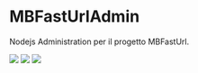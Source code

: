 MBFastUrlAdmin
==============

Nodejs Administration per il progetto MBFastUrl.

<img src="https://raw.github.com/marcoberri/mbfasturladmin/master/screenshot/Cattura.PNG"/>

<img src="https://raw.github.com/marcoberri/mbfasturladmin/master/screenshot/Cattura2.PNG"/>

<img src="https://raw.github.com/marcoberri/mbfasturladmin/master/screenshot/Cattura3.PNG"/>


